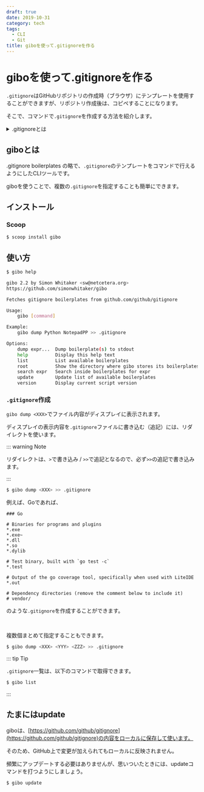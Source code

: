 ```yaml
---
draft: true
date: 2019-10-31
category: tech
tags:
  - CLI
  - Git
title: giboを使って.gitignoreを作る
---
```


# giboを使って.gitignoreを作る

`.gitignore`はGitHubリポジトリの作成時（ブラウザ）にテンプレートを使用することができますが、リポジトリ作成後は、コピペすることになります。

そこで、コマンドで`.gitignore`を作成する方法を紹介します。

<details><summary>.gitignoreとは</summary>

<div>

## .gitignoreとは

`ignore`は、無視するという意味があります。

`.gitignore`は、gitリポジトリを管理するときに、必要でないファイル・フォルダを指定するファイルです。

<br>

GitHubが`.gitignore`のテンプレートを公開しています。

Visual Studioだったり、Pythonだったり、Windowsだったりとありとあらゆる`.gitignore`が網羅されています。

<div class="iframely-embed"><div class="iframely-responsive" style="height: 140px; padding-bottom: 0;"><a href="https://github.com/github/gitignore" data-iframely-url="//cdn.iframe.ly/api/iframe?url=https%3A%2F%2Fgithub.com%2Fgithub%2Fgitignore&amp;key=ab22aa0e88c7a094d591defaa896d3b5"></a></div></div><script async src="//cdn.iframe.ly/embed.js" charset="utf-8"></script>
[https://github.com/github/gitignore](https://github.com/github/gitignore)

</div></details>

## giboとは

.gitignore boilerplates の略で、`.gitignore`のテンプレートをコマンドで行えるようにしたCLIツールです。

giboを使うことで、複数の`.gitignore`を指定することも簡単にできます。

## インストール

### Scoop

```sh
$ scoop install gibo
```

## 使い方

```sh
$ gibo help

gibo 2.2 by Simon Whitaker <sw@netcetera.org>
https://github.com/simonwhitaker/gibo

Fetches gitignore boilerplates from github.com/github/gitignore

Usage:
    gibo [command]

Example:
    gibo dump Python NotepadPP >> .gitignore

Options:
    dump expr...  Dump boilerplate(s) to stdout
    help          Display this help text
    list          List available boilerplates
    root          Show the directory where gibo stores its boilerplates
    search expr   Search inside boilerplates for expr
    update        Update list of available boilerplates
    version       Display current script version
```

### `.gitignore`作成

`gibo dump <XXX>`でファイル内容がディスプレイに表示されます。

ディスプレイの表示内容を`.gitignore`ファイルに書き込む（追記）には、リダイレクトを使います。

::: warning Note

リダイレクトは、`>`で書き込み / `>>`で追記となるので、必ず`>>`の追記で書き込みます。

:::

```sh
$ gibo dump <XXX> >> .gitignore
```

例えば、Goであれば、

```
### Go

# Binaries for programs and plugins
*.exe
*.exe~
*.dll
*.so
*.dylib

# Test binary, built with `go test -c`
*.test

# Output of the go coverage tool, specifically when used with LiteIDE
*.out

# Dependency directories (remove the comment below to include it)
# vendor/
```

のような`.gitignore`を作成することができます。

<br>

複数個まとめて指定することもできます。

```sh
$ gibo dump <XXX> <YYY> <ZZZ> >> .gitignore
```

::: tip Tip

`.gitignore`一覧は、以下のコマンドで取得できます。

```sh
$ gibo list
```

:::

## たまにはupdate

giboは、[https://github.com/github/gitignore](https://github.com/github/gitignore)の内容をローカルに保存して使います。

そのため、GitHub上で変更が加えられてもローカルに反映されません。

頻繁にアップデートする必要はありませんが、思いついたときには、updateコマンドを打つようにしましょう。

```sh
$ gibo update
```

